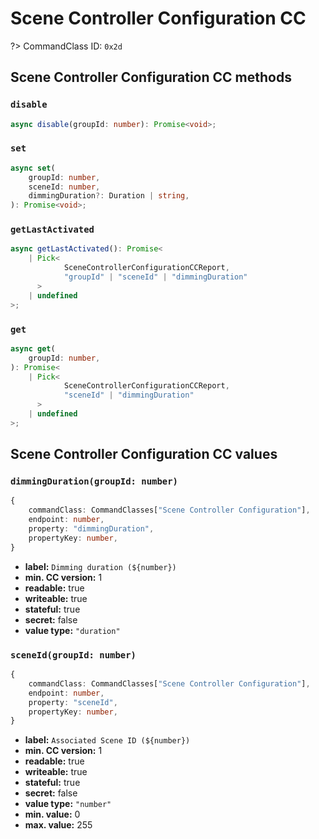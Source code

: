 # Scene Controller Configuration CC

?> CommandClass ID: `0x2d`

## Scene Controller Configuration CC methods

### `disable`

```ts
async disable(groupId: number): Promise<void>;
```

### `set`

```ts
async set(
	groupId: number,
	sceneId: number,
	dimmingDuration?: Duration | string,
): Promise<void>;
```

### `getLastActivated`

```ts
async getLastActivated(): Promise<
	| Pick<
			SceneControllerConfigurationCCReport,
			"groupId" | "sceneId" | "dimmingDuration"
	  >
	| undefined
>;
```

### `get`

```ts
async get(
	groupId: number,
): Promise<
	| Pick<
			SceneControllerConfigurationCCReport,
			"sceneId" | "dimmingDuration"
	  >
	| undefined
>;
```

## Scene Controller Configuration CC values

### `dimmingDuration(groupId: number)`

```ts
{
	commandClass: CommandClasses["Scene Controller Configuration"],
	endpoint: number,
	property: "dimmingDuration",
	propertyKey: number,
}
```

-   **label:** `Dimming duration (${number})`
-   **min. CC version:** 1
-   **readable:** true
-   **writeable:** true
-   **stateful:** true
-   **secret:** false
-   **value type:** `"duration"`

### `sceneId(groupId: number)`

```ts
{
	commandClass: CommandClasses["Scene Controller Configuration"],
	endpoint: number,
	property: "sceneId",
	propertyKey: number,
}
```

-   **label:** `Associated Scene ID (${number})`
-   **min. CC version:** 1
-   **readable:** true
-   **writeable:** true
-   **stateful:** true
-   **secret:** false
-   **value type:** `"number"`
-   **min. value:** 0
-   **max. value:** 255

